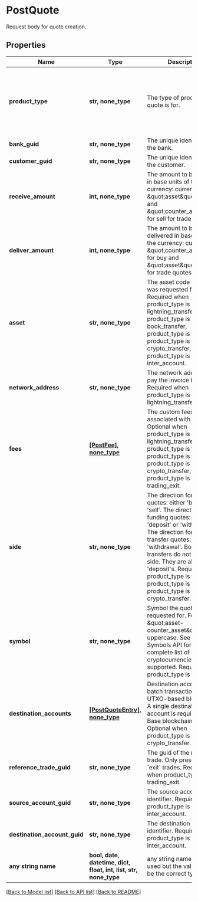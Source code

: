 # PostQuote

Request body for quote creation.

## Properties
Name | Type | Description | Notes
------------ | ------------- | ------------- | -------------
**product_type** | **str, none_type** | The type of product the quote is for. | [optional]  if omitted the server will use the default value of "trading"
**bank_guid** | **str, none_type** | The unique identifier for the bank. | [optional] 
**customer_guid** | **str, none_type** | The unique identifier for the customer. | [optional] 
**receive_amount** | **int, none_type** | The amount to be received in base units of the currency: currency is \&quot;asset\&quot; for buy and \&quot;counter_asset\&quot; for sell for trade quotes. | [optional] 
**deliver_amount** | **int, none_type** | The amount to be delivered in base units of the currency: currency is \&quot;counter_asset\&quot; for buy and \&quot;asset\&quot; for sell for trade quotes. | [optional] 
**asset** | **str, none_type** | The asset code the quote was requested for. Required when product_type is lightning_transfer, product_type is book_transfer, product_type is funding, product_type is crypto_transfer, or product_type is inter_account. | [optional] 
**network_address** | **str, none_type** | The network address to pay the invoice to. Required when product_type is lightning_transfer. | [optional] 
**fees** | [**[PostFee], none_type**](PostFee.md) | The custom fees associated with the quote Optional when product_type is lightning_transfer, product_type is funding, product_type is trading, product_type is crypto_transfer, or product_type is trading_exit. | [optional] 
**side** | **str, none_type** | The direction for trade quotes: either &#39;buy&#39; or &#39;sell&#39;. The direction for funding quotes: either &#39;deposit&#39; or &#39;withdrawal&#39;. The direction for crypto transfer quotes: &#39;withdrawal&#39;. Book transfers do not require a side. They are all &#39;deposit&#39;s.  Required when product_type is funding, product_type is trading, or product_type is crypto_transfer. | [optional] 
**symbol** | **str, none_type** | Symbol the quote is being requested for. Format is \&quot;asset-counter_asset\&quot; in uppercase. See the Symbols API for a complete list of cryptocurrencies supported.  Required when product_type is trading. | [optional] 
**destination_accounts** | [**[PostQuoteEntry], none_type**](PostQuoteEntry.md) | Destination accounts for batch transactions on UTXO-based blockchains. A single destination account is required for Base blockchain assets. Optional when product_type is crypto_transfer. | [optional] 
**reference_trade_guid** | **str, none_type** | The guid of the related trade. Only present on &#x60;exit&#x60; trades. Required when product_type is trading_exit. | [optional] 
**source_account_guid** | **str, none_type** | The source account&#39;s identifier. Required when product_type is inter_account. | [optional] 
**destination_account_guid** | **str, none_type** | The destination account&#39;s identifier. Required when product_type is inter_account. | [optional] 
**any string name** | **bool, date, datetime, dict, float, int, list, str, none_type** | any string name can be used but the value must be the correct type | [optional]

[[Back to Model list]](../README.md#documentation-for-models) [[Back to API list]](../README.md#documentation-for-api-endpoints) [[Back to README]](../README.md)


